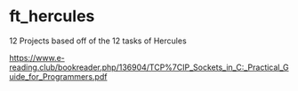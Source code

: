 # ft_hercules
12 Projects based off of the 12 tasks of Hercules

https://www.e-reading.club/bookreader.php/136904/TCP%7CIP_Sockets_in_C:_Practical_Guide_for_Programmers.pdf